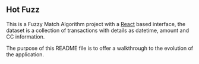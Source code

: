 ## Hot Fuzz

This is a Fuzzy Match Algorithm project with a [React](https://reactjs.org/) based interface, the dataset is a collection of transactions with details as datetime, amount and CC information.

The purpose of this README file is to offer a walkthrough to the evolution of the application.